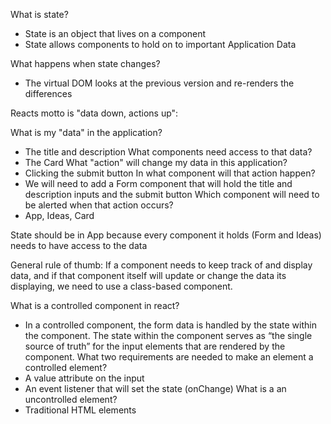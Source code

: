 What is state?
- State is an object that lives on a component
- State allows components to hold on to important Application Data

What happens when state changes?
- The virtual DOM looks at the previous version and re-renders the differences

Reacts motto is "data down, actions up":

What is my "data" in the application?
- The title and description
What components need access to that data?
- The Card
What "action" will change my data in this application?
- Clicking the submit button
In what component will that action happen?
- We will need to add a Form component that will hold the title and description inputs and the submit button
Which component will need to be alerted when that action occurs?
- App, Ideas, Card

State should be in App because every component it holds (Form and Ideas) needs to have access to the data

General rule of thumb: If a component needs to keep track of and display data, and if that component itself will update or change the data its displaying, we need to use a class-based component.

What is a controlled component in react?
- In a controlled component, the form data is handled by the state within the component. The state within the component serves as “the single source of truth” for the input elements that are rendered by the component.
What two requirements are needed to make an element a controlled element?
- A value attribute on the input
- An event listener that will set the state (onChange)
What is a an uncontrolled element?
- Traditional HTML elements